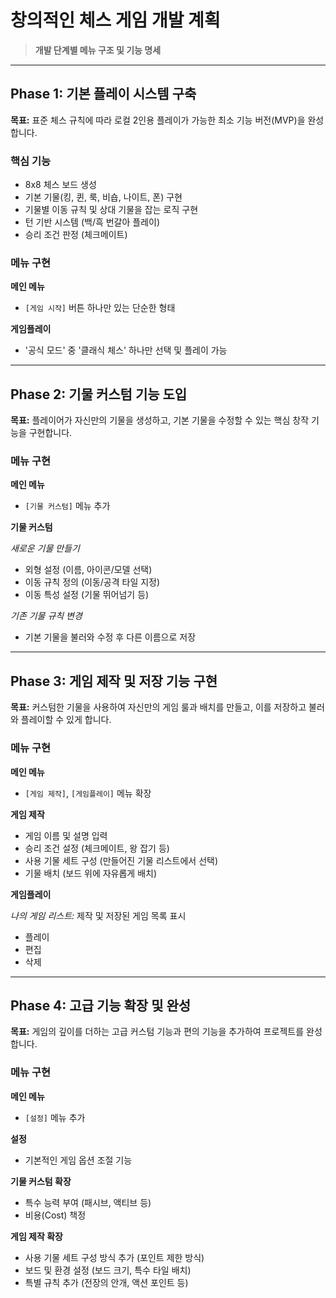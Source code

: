 # 창의적인 체스 게임 개발 계획

> **개발 단계별 메뉴 구조 및 기능 명세**

---

## Phase 1: 기본 플레이 시스템 구축

**목표:** 표준 체스 규칙에 따라 로컬 2인용 플레이가 가능한 최소 기능 버전(MVP)을 완성합니다.

### 핵심 기능

- 8x8 체스 보드 생성
- 기본 기물(킹, 퀸, 룩, 비숍, 나이트, 폰) 구현
- 기물별 이동 규칙 및 상대 기물을 잡는 로직 구현
- 턴 기반 시스템 (백/흑 번갈아 플레이)
- 승리 조건 판정 (체크메이트)

### 메뉴 구현

**메인 메뉴**
- `[게임 시작]` 버튼 하나만 있는 단순한 형태

**게임플레이**
- '공식 모드' 중 '클래식 체스' 하나만 선택 및 플레이 가능

---

## Phase 2: 기물 커스텀 기능 도입

**목표:** 플레이어가 자신만의 기물을 생성하고, 기본 기물을 수정할 수 있는 핵심 창작 기능을 구현합니다.

### 메뉴 구현

**메인 메뉴**
- `[기물 커스텀]` 메뉴 추가

**기물 커스텀**

*새로운 기물 만들기*
- 외형 설정 (이름, 아이콘/모델 선택)
- 이동 규칙 정의 (이동/공격 타일 지정)
- 이동 특성 설정 (기물 뛰어넘기 등)

*기존 기물 규칙 변경*
- 기본 기물을 불러와 수정 후 다른 이름으로 저장

---

## Phase 3: 게임 제작 및 저장 기능 구현

**목표:** 커스텀한 기물을 사용하여 자신만의 게임 룰과 배치를 만들고, 이를 저장하고 불러와 플레이할 수 있게 합니다.

### 메뉴 구현

**메인 메뉴**
- `[게임 제작]`, `[게임플레이]` 메뉴 확장

**게임 제작**
- 게임 이름 및 설명 입력
- 승리 조건 설정 (체크메이트, 왕 잡기 등)
- 사용 기물 세트 구성 (만들어진 기물 리스트에서 선택)
- 기물 배치 (보드 위에 자유롭게 배치)

**게임플레이**

*나의 게임 리스트:* 제작 및 저장된 게임 목록 표시
- 플레이
- 편집
- 삭제

---

## Phase 4: 고급 기능 확장 및 완성

**목표:** 게임의 깊이를 더하는 고급 커스텀 기능과 편의 기능을 추가하여 프로젝트를 완성합니다.

### 메뉴 구현

**메인 메뉴**
- `[설정]` 메뉴 추가

**설정**
- 기본적인 게임 옵션 조절 기능

**기물 커스텀 확장**
- 특수 능력 부여 (패시브, 액티브 등)
- 비용(Cost) 책정

**게임 제작 확장**
- 사용 기물 세트 구성 방식 추가 (포인트 제한 방식)
- 보드 및 환경 설정 (보드 크기, 특수 타일 배치)
- 특별 규칙 추가 (전장의 안개, 액션 포인트 등)